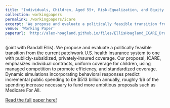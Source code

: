 ```yaml
---
title: "Individuals, Children, Aged 55+, Risk-Equalization, and Equity (ICARE): A Feasible Transition to a Better U.S. Health Insurance System"
collection: workingpapers
permalink: /workingpapers/icare
excerpt: 'We propose and evaluate a politically feasible transition from the current patchwork U.S. health insurance system to one with publicly-subsidized, privately-insured coverage. Our proposal, ICARE, emphasizes individual contracts, uniform coverage for children, using managed competition to promote efficiency, and standardized coverage. Dynamic simulations incorporating behavioral responses predict incremental public spending to be $513 billion annually, roughly 1/6 of the spending increase necessary to fund more ambitious proposals such as Medicare For All.'
venue: 'Working Paper'
paperurl: 'http://alex-hoagland.github.io/files/EllisHoagland_ICARE_Draft_Unformatted_20220503.pdf'
---
```


(joint with Randall Ellis). We propose and evaluate a politically feasible transition from the current patchwork U.S. health insurance system to one with publicly-subsidized, privately-insured coverage. Our proposal, ICARE, emphasizes individual contracts, uniform coverage for children, using managed competition to promote efficiency, and standardized coverage. Dynamic simulations incorporating behavioral responses predict incremental public spending to be $513 billion annually, roughly 1/6 of the spending increase necessary to fund more ambitious proposals such as Medicare For All.

[Read the full paper here!](http://alex-hoagland.github.io/files/EllisHoagland_ICARE_Draft_Unformatted_20220503.pdf)

